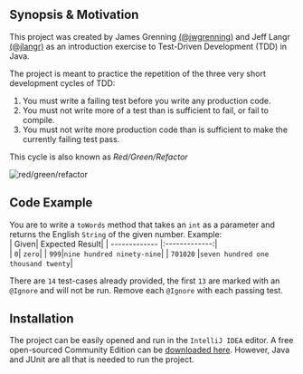 ## Synopsis & Motivation
This project was created by James Grenning [(@jwgrenning)](https://github.com/jwgrenning) and Jeff Langr [(@jlangr)](https://github.com/jlangr) 
as an introduction exercise to Test-Driven Development (TDD) in Java.

The project is meant to practice the repetition of the three very short development cycles of TDD:  

1. You must write a failing test before you write any production code.  
2. You must not write more of a test than is sufficient to fail, or fail to compile.  
3. You must not write more production code than is sufficient to make the currently failing test pass.  

This cycle is also known as _Red/Green/Refactor_  
  
![red/green/refactor](http://marcabraham.files.wordpress.com/2012/04/06_red_green_refactor.jpg)
  
## Code Example
You are to write a `toWords` method that takes an `int` as a parameter and returns the English `String` of the given number. 
Example:  
| Given| Expected Result|
| ------------- |:-------------:|  
| `0`| `zero`|
| `999`|`nine hundred ninety-nine`|
| `701020` |`seven hundred one thousand twenty`|

There are `14` test-cases already provided, the first `13` are marked with an `@Ignore` and will not be run. Remove each `@Ignore` with each passing test.

## Installation
The project can be easily opened and run in the `IntelliJ IDEA` editor. A free open-sourced Community Edition can be [downloaded here](https://www.jetbrains.com/idea/#chooseYourEdition). However, Java and JUnit are all that is needed to run the project. 

 
 